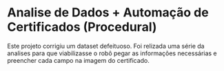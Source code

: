 # Analise de Dados + Automação de Certificados (Procedural)
 Este projeto corrigiu um dataset defeituoso.
 Foi relizada uma série da analises para que viabilizasse o robô
 pegar as informações necessárias e preencher cada campo na imagem do certificado.

 
